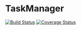 # TaskManager

[![Build Status](https://travis-ci.org/orevenat/TaskManager.svg?branch=develop)](https://travis-ci.org/orevenat/TaskManager)
[![Coverage Status](https://coveralls.io/repos/github/orevenat/TaskManager/badge.svg?branch=develop)](https://coveralls.io/github/orevenat/TaskManager?branch=develop)
